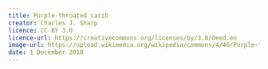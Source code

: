 ```yaml
---
title: Purple-throated carib
creator: Charles J. Sharp
licence: CC BY 3.0
licence-url: https://creativecommons.org/licenses/by/3.0/deed.en
image-url: https://upload.wikimedia.org/wikipedia/commons/4/46/Purple-throated_carib_hummingbird_feeding.jpg
date: 1 December 2010
---
```

